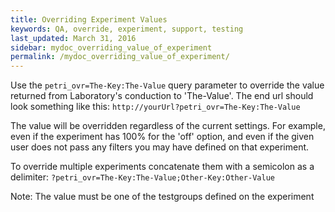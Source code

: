 ```yaml
---
title: Overriding Experiment Values
keywords: QA, override, experiment, support, testing
last_updated: March 31, 2016
sidebar: mydoc_overriding_value_of_experiment
permalink: /mydoc_overriding_value_of_experiment/
---
```


Use the `petri_ovr=The-Key:The-Value` query parameter to override the value returned from Laboratory's conduction to 'The-Value'. The end url should look something like this: 
`http://yourUrl?petri_ovr=The-Key:The-Value`

The value will be overridden regardless of the current settings. For example, even if the experiment has 100% for the 'off' option, and even if the given user does not pass any filters you may have defined on that experiment.

To override multiple experiments concatenate them with a semicolon as a delimiter: `?petri_ovr=The-Key:The-Value;Other-Key:Other-Value`

Note: The value must be one of the testgroups defined on the experiment
